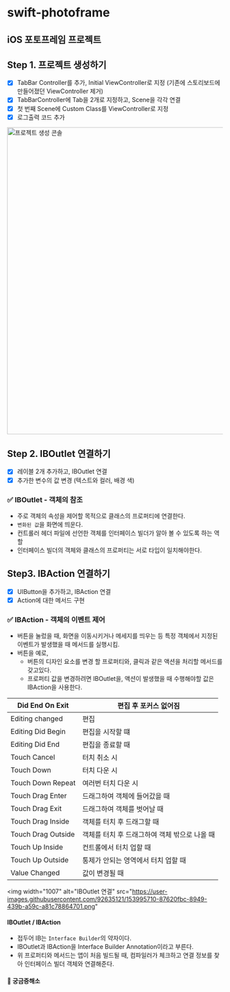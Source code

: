 # swift-photoframe
iOS 포토프레임 프로젝트
---
## Step 1. 프로젝트 생성하기
- [x] TabBar Controller를 추가, Initial ViewController로 지정 (기존에 스토리보드에 만들어졌던 ViewController 제거)
- [x] TabBarController에 Tab을 2개로 지정하고, Scene을 각각 연결
- [x] 첫 번째 Scene에 Custom Class를 ViewController로 지정
- [x] 로그출력 코드 추가
<img width="717" alt="프로젝트 생성 콘솔" src="https://user-images.githubusercontent.com/92635121/153802590-84d71b84-b809-4e2a-a201-7cbcd375df04.png">

## Step 2. IBOutlet 연결하기
- [x] 레이블 2개 추가하고, IBOutlet 연결
- [x] 추가한 변수의 값 변경 (텍스트와 컬러, 배경 색)

### ✅ IBOutlet - 객체의 참조
* 주로 객체의 속성을 제어할 목적으로 클래스의 프로퍼티에 연결한다.
* `변화된 값`을 화면에 띄운다.
* 컨트롤러 헤더 파일에 선언한 객체를 인터페이스 빌더가 알아 볼 수 있도록 하는 역할
* 인터페이스 빌더의 객체와 클래스의 프로퍼티는 서로 타입이 일치해야한다.


## Step3. IBAction 연결하기
- [x] UIButton을 추가하고, IBAction 연결
- [x] Action에 대한 메서드 구현

### ✅ IBAction - 객체의 이벤트 제어
* 버튼을 눌렀을 때, 화면을 이동시키거나 메세지를 띄우는 등 특정 객체에서 지정된 이벤트가 발생했을 때 메서드를 실행시킴.
* 버튼을 예로,
  * 버튼의 디자인 요소를 변경 할 프로퍼티와, 클릭과 같은 액션을 처리할 메서드를 갖고있다.
  * 프로퍼티 값을 변경하려면 IBOutlet을, 액션이 발생했을 때 수행해야할 값은 IBAction을 사용한다.

| Did End On Exit | 편집 후 포커스 없어짐 |
| --- | --- |
| Editing changed | 편집 |
| Editing Did Begin | 편집을 시작할 떄 |
| Editing Did End | 편집을 종료할 때 |
| Touch Cancel | 터치 취소 시 |
| Touch Down | 터치 다운 시 |
| Touch Down Repeat | 여러번 터치 다운 시 |
| Touch Drag Enter | 드래그하여 객체에 들어갔을 때 |
| Touch Drag Exit | 드래그하여 객체를 벗어날 때 |
| Touch Drag Inside | 객체를 터치 후 드래그할 때 |
| Touch Drag Outside | 객체를 터치 후 드래그하여 객체 밖으로 나올 때 |
| Touch Up Inside | 컨트롤에서 터치 업할 때 |
| Touch Up Outside | 통제가 안되는 영역에서 터치 업할 때 |
| Value Changed | 값이 변경될 때 |


<img width="1007" alt="IBOutlet 연결" src="https://user-images.githubusercontent.com/92635121/153995710-87620fbc-8949-439b-a59c-a81c78864701.png"
   
      
#### IBOutlet /  IBAction   
* 접두어 IB는 `Interface Builder`의 약자이다.
* IBOutlet과 IBAction을 Interface Builder Annotation이라고 부른다.
* 위 프로퍼티와 메서드는 앱이 처음 빌드될 때, 컴파일러가 체크하고 연결 정보를 찾아 인터페이스 빌더 객체와 연결해준다.  
     
#### 🤔 궁금증해소

